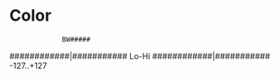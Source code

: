 # Color

                 BW#####
############|########### Lo-Hi
############|########### -127..+127
